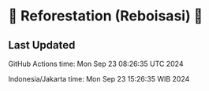 
# 🌳 Reforestation (Reboisasi) 🌲

## Last Updated

GitHub Actions time: Mon Sep 23 08:26:35 UTC 2024

Indonesia/Jakarta time: Mon Sep 23 15:26:35 WIB 2024
